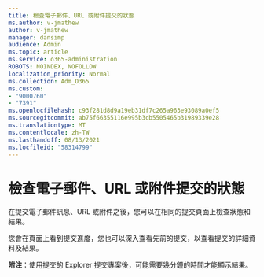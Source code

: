 ```yaml
---
title: 檢查電子郵件、URL 或附件提交的狀態
ms.author: v-jmathew
author: v-jmathew
manager: dansimp
audience: Admin
ms.topic: article
ms.service: o365-administration
ROBOTS: NOINDEX, NOFOLLOW
localization_priority: Normal
ms.collection: Adm_O365
ms.custom:
- "9000760"
- "7391"
ms.openlocfilehash: c93f281d8d9a19eb31df7c265a963e93089a0ef5
ms.sourcegitcommit: ab75f66355116e995b3cb5505465b31989339e28
ms.translationtype: MT
ms.contentlocale: zh-TW
ms.lasthandoff: 08/13/2021
ms.locfileid: "58314799"
---
```

# <a name="review-the-status-of-an-email-url-or-attachment-submission"></a>檢查電子郵件、URL 或附件提交的狀態

在提交電子郵件訊息、URL 或附件之後，您可以在相同的提交頁面上檢查狀態和結果。

您會在頁面上看到提交進度，您也可以深入查看先前的提交，以查看提交的詳細資料及結果。

**附注**：使用提交的 Explorer 提交專案後，可能需要幾分鐘的時間才能顯示結果。
